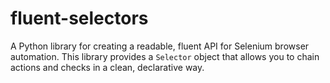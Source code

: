 # fluent-selectors
A Python library for creating a readable, fluent API for Selenium browser automation. This library provides a `Selector` object that allows you to chain actions and checks in a clean, declarative way.
